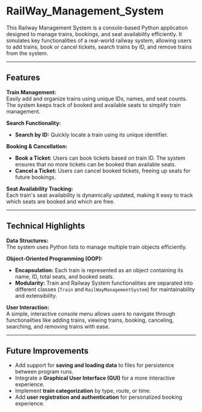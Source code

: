 # RailWay_Management_System

This Railway Management System is a console-based Python application designed to manage trains, bookings, and seat availability efficiently. It simulates key functionalities of a real-world railway system, allowing users to add trains, book or cancel tickets, search trains by ID, and remove trains from the system.

---

## Features

**Train Management:**  
Easily add and organize trains using unique IDs, names, and seat counts. The system keeps track of booked and available seats to simplify train management.

**Search Functionality:**  
- **Search by ID:** Quickly locate a train using its unique identifier.  

**Booking & Cancellation:**  
- **Book a Ticket:** Users can book tickets based on train ID. The system ensures that no more tickets can be booked than available seats.  
- **Cancel a Ticket:** Users can cancel booked tickets, freeing up seats for future bookings.  

**Seat Availability Tracking:**  
Each train's seat availability is dynamically updated, making it easy to track which seats are booked and which are free.

---

## Technical Highlights

**Data Structures:**  
The system uses Python lists to manage multiple train objects efficiently.

**Object-Oriented Programming (OOP):**  
- **Encapsulation:** Each train is represented as an object containing its name, ID, total seats, and booked seats.  
- **Modularity:** Train and Railway System functionalities are separated into different classes (`Train` and `RailWayManagementSystem`) for maintainability and extensibility.  

**User Interaction:**  
A simple, interactive console menu allows users to navigate through functionalities like adding trains, viewing trains, booking, canceling, searching, and removing trains with ease.

---

## Future Improvements

- Add support for **saving and loading data** to files for persistence between program runs.  
- Integrate a **Graphical User Interface (GUI)** for a more interactive experience.  
- Implement **train categorization** by type, route, or time.  
- Add **user registration and authentication** for personalized booking experience.  
